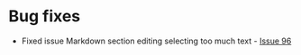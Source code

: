 # Bug fixes #

  * Fixed issue Markdown section editing selecting too much text - [Issue 96](https://code.google.com/p/xe-wiki/issues/detail?id=96)